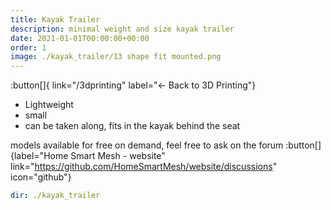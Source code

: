 ```yaml
---
title: Kayak Trailer
description: minimal weight and size kayak trailer
date: 2021-01-01T00:00:00+00:00
order: 1
image: ./kayak_trailer/13 shape fit mounted.png
---
```

:button[]{ link="/3dprinting" label="← Back to 3D Printing"}

* Lightweight
* small
* can be taken along, fits in the kayak behind the seat

models available for free on demand, feel free to ask on the forum
:button[]{label="Home Smart Mesh - website" link="https://github.com/HomeSmartMesh/website/discussions" icon="github"}

```yaml gallery
dir: ./kayak_trailer
```
